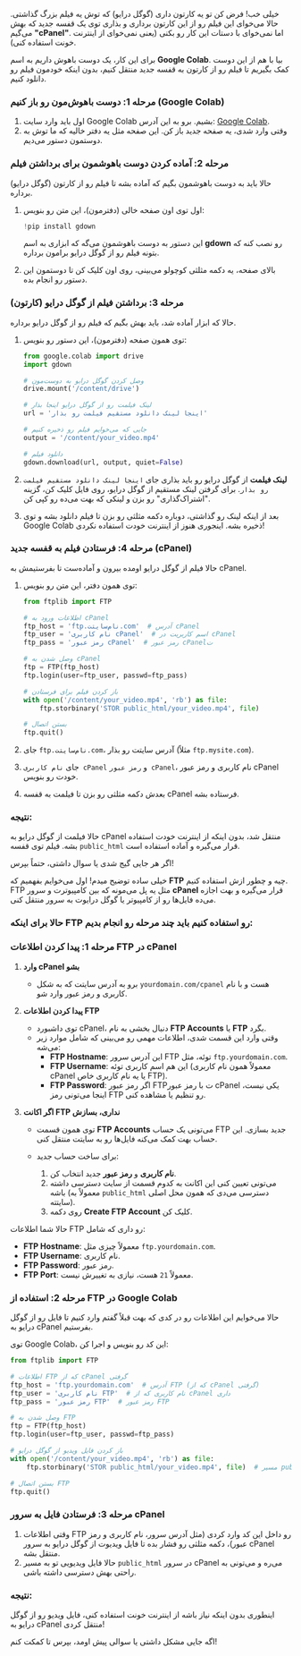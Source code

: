 خیلی خب! فرض کن تو یه کارتون داری (گوگل درایو) که توش یه فیلم بزرگ گذاشتی. حالا می‌خوای این فیلم رو از این کارتون برداری و بذاری توی یک قفسه جدید که بهش می‌گیم **"cPanel"**. اما نمی‌خوای با دستات این کار رو بکنی (یعنی نمی‌خوای از اینترنت خونت استفاده کنی).

برای این کار، یک دوست باهوش داریم به اسم **Google Colab**. بیا با هم از این دوست کمک بگیریم تا فیلم رو از کارتون به قفسه جدید منتقل کنیم، بدون اینکه خودمون فیلم رو دانلود کنیم.

### مرحله 1: دوست باهوش‌مون رو باز کنیم (Google Colab)
1. اول باید وارد سایت Google Colab بشیم. برو به این آدرس: [Google Colab](https://colab.research.google.com/).
2. وقتی وارد شدی، یه صفحه جدید باز کن. این صفحه مثل یه دفتر خالیه که ما توش به دوستمون دستور می‌دیم.

### مرحله 2: آماده کردن دوست باهوشمون برای برداشتن فیلم
حالا باید به دوست باهوشمون بگیم که آماده بشه تا فیلم رو از کارتون (گوگل درایو) برداره.

1. اول توی اون صفحه خالی (دفترمون)، این متن رو بنویس:
   ```python
   !pip install gdown
   ```
   این دستور به دوست باهوشمون می‌گه که ابزاری به اسم **gdown** رو نصب کنه که بتونه فیلم رو از گوگل درایو برامون برداره.

2. بالای صفحه، یه دکمه مثلثی کوچولو می‌بینی، روی اون کلیک کن تا دوستمون این دستور رو انجام بده.

### مرحله 3: برداشتن فیلم از گوگل درایو (کارتون)
حالا که ابزار آماده شد، باید بهش بگیم که فیلم رو از گوگل درایو برداره.

1. توی همون صفحه (دفترمون)، این دستور رو بنویس:
   ```python
   from google.colab import drive
   import gdown

   # وصل کردن گوگل درایو به دوست‌مون
   drive.mount('/content/drive')

   # لینک فیلمت رو از گوگل درایو اینجا بذار
   url = 'اینجا لینک دانلود مستقیم فیلمت رو بذار'

   # جایی که می‌خوایم فیلم رو ذخیره کنیم
   output = '/content/your_video.mp4'

   # دانلود فیلم
   gdown.download(url, output, quiet=False)
   ```

2. **لینک فیلمت** از گوگل درایو رو باید بذاری جای `اینجا لینک دانلود مستقیم فیلمت رو بذار`. برای گرفتن لینک مستقیم از گوگل درایو، روی فایل کلیک کن، گزینه "اشتراک‌گذاری" رو بزن و لینکی که بهت می‌ده رو کپی کن.

3. بعد از اینکه لینک رو گذاشتی، دوباره دکمه مثلثی رو بزن تا فیلم دانلود بشه و توی Google Colab ذخیره بشه. اینجوری هنوز از اینترنت خودت استفاده نکردی!

### مرحله 4: فرستادن فیلم به قفسه جدید (cPanel)
حالا فیلم از گوگل درایو اومده بیرون و آماده‌ست تا بفرستیمش به cPanel.

1. توی همون دفتر، این متن رو بنویس:
   ```python
   from ftplib import FTP

   # اطلاعات ورود به cPanel
   ftp_host = 'ftp.نام‌سایتت.com'  # آدرس cPanel
   ftp_user = 'نام کاربری cPanel'  # اسم کاربریت در cPanel
   ftp_pass = 'رمز عبور cPanel'  # رمز عبور cPanelت

   # وصل شدن به cPanel
   ftp = FTP(ftp_host)
   ftp.login(user=ftp_user, passwd=ftp_pass)

   # باز کردن فیلم برای فرستادن
   with open('/content/your_video.mp4', 'rb') as file:
       ftp.storbinary('STOR public_html/your_video.mp4', file)

   # بستن اتصال
   ftp.quit()
   ```

2. جای `ftp.نام‌سایتت.com`، آدرس سایتت رو بذار (مثلاً `ftp.mysite.com`).
3. جای `نام کاربری cPanel` و `رمز عبور cPanel`، نام کاربری و رمز عبور cPanel خودت رو بنویس.
4. بعدش دکمه مثلثی رو بزن تا فیلمت به قفسه cPanel فرستاده بشه.

### نتیجه:
حالا فیلمت از گوگل درایو به cPanel منتقل شد، بدون اینکه از اینترنت خودت استفاده بشه. فیلم توی قفسه `public_html` قرار می‌گیره و آماده استفاده‌ است.

اگر هر جایی گیج شدی یا سوال داشتی، حتماً بپرس!










خیلی ساده توضیح میدم! اول می‌خوایم بفهمیم که **FTP** چیه و چطور ازش استفاده کنیم. FTP مثل یه پل می‌مونه که بین کامپیوترت و سرور **cPanel** قرار می‌گیره و بهت اجازه می‌ده فایل‌ها رو از کامپیوتر یا گوگل درایوت به سرور منتقل کنی.

### حالا برای اینکه FTP رو استفاده کنیم باید چند مرحله رو انجام بدیم:

### مرحله 1: پیدا کردن اطلاعات FTP در cPanel

1. **وارد cPanel بشو**  
   - برو به آدرس سایتت که به شکل `yourdomain.com/cpanel` هست و با نام کاربری و رمز عبور وارد شو.

2. **پیدا کردن اطلاعات FTP**  
   - توی داشبورد cPanel، دنبال بخشی به نام **FTP Accounts** یا **FTP** بگرد.
   - وقتی وارد این قسمت شدی، اطلاعات مهمی رو می‌بینی که شامل موارد زیر می‌شه:
     - **FTP Hostname**: این آدرس سرور FTP توئه، مثل `ftp.yourdomain.com`.
     - **FTP Username**: این هم اسم کاربری توئه (معمولاً همون نام کاربری cPanel یا یه نام کاربری خاص FTP).
     - **FTP Password**: اگر رمز عبور FTPت با رمز عبور cPanel یکی نیست، اینجا می‌تونی رمز FTP رو تنظیم یا مشاهده کنی.

3. **اگر اکانت FTP نداری، بسازش**  
   - توی همون قسمت **FTP Accounts** می‌تونی یک حساب FTP جدید بسازی. این حساب بهت کمک می‌کنه فایل‌ها رو به سایتت منتقل کنی.

   - برای ساخت حساب جدید:
     1. **نام کاربری** و **رمز عبور** جدید انتخاب کن.
     2. می‌تونی تعیین کنی این اکانت به کدوم قسمت از سایت دسترسی داشته باشه (معمولاً به `public_html` دسترسی می‌دی که همون محل اصلی سایتته).
     3. روی دکمه **Create FTP Account** کلیک کن.

حالا شما اطلاعات FTP رو داری که شامل:
- **FTP Hostname**: معمولاً چیزی مثل `ftp.yourdomain.com`.
- **FTP Username**: نام کاربری.
- **FTP Password**: رمز عبور.
- **FTP Port**: معمولاً `21` هست، نیازی به تغییرش نیست.

### مرحله 2: استفاده از FTP در Google Colab

حالا می‌خوایم این اطلاعات رو در کدی که بهت قبلاً گفتم وارد کنیم تا فایل رو از گوگل درایو به cPanel بفرستیم.

توی Google Colab، این کد رو بنویس و اجرا کن:

```python
from ftplib import FTP

# اطلاعات FTP که از cPanel گرفتی
ftp_host = 'ftp.yourdomain.com'  # آدرس FTP (که از cPanel گرفتی)
ftp_user = 'نام کاربری FTP'  # نام کاربری که از cPanel داری
ftp_pass = 'رمز عبور FTP'  # رمز عبور FTP

# وصل شدن به FTP
ftp = FTP(ftp_host)
ftp.login(user=ftp_user, passwd=ftp_pass)

# باز کردن فایل ویدیو از گوگل درایو
with open('/content/your_video.mp4', 'rb') as file:
    ftp.storbinary('STOR public_html/your_video.mp4', file)  # مسیر public_html که فایل توش قرار می‌گیره

# بستن اتصال FTP
ftp.quit()
```

### مرحله 3: فرستادن فایل به سرور cPanel

1. وقتی اطلاعات FTP رو داخل این کد وارد کردی (مثل آدرس سرور، نام کاربری و رمز عبور)، دکمه مثلثی رو فشار بده تا فایل ویدیوت از گوگل درایو به سرور cPanel منتقل بشه.
2. حالا فایل ویدیویی تو به مسیر `public_html` در سرور cPanel می‌ره و می‌تونی به راحتی بهش دسترسی داشته باشی.

### نتیجه:
اینطوری بدون اینکه نیاز باشه از اینترنت خونت استفاده کنی، فایل ویدیو رو از گوگل درایو به cPanel منتقل کردی!

اگه جایی مشکل داشتی یا سوالی پیش اومد، بپرس تا کمکت کنم!
